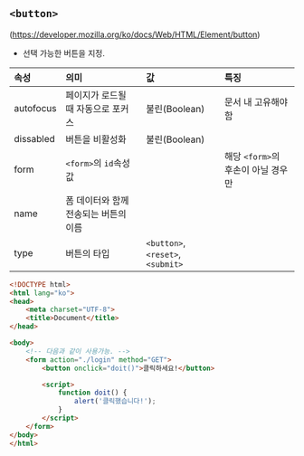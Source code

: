 ## ```<button>```
(https://developer.mozilla.org/ko/docs/Web/HTML/Element/button)

- 선택 가능한 버튼을 지정.

|속성|의미|값|특징|
|:--|:--|:--|:--|
|autofocus|페이지가 로드될 때 자동으로 포커스|불린(Boolean)|문서 내 고유해야 함|
|dissabled|버튼을 비활성화|불린(Boolean)||
|form|```<form>```의 ```id```속성 값||해당 ```<form>```의 후손이 아닐 경우만|
|name|폼 데이터와 함께 전송되는 버튼의 이름|||
|type|버튼의 타입|```<button>```, ```<reset>```, ```<submit>```||


```html
<!DOCTYPE html>
<html lang="ko">
<head>
    <meta charset="UTF-8">
    <title>Document</title>
</head>

<body>
    <!-- 다음과 같이 사용가능. -->
    <form action="./login" method="GET">
        <button onclick="doit()">클릭하세요!</button>

        <script>
            function doit() {
                alert('클릭했습니다!');
            }
        </script>
    </form>
</body>
</html>
```